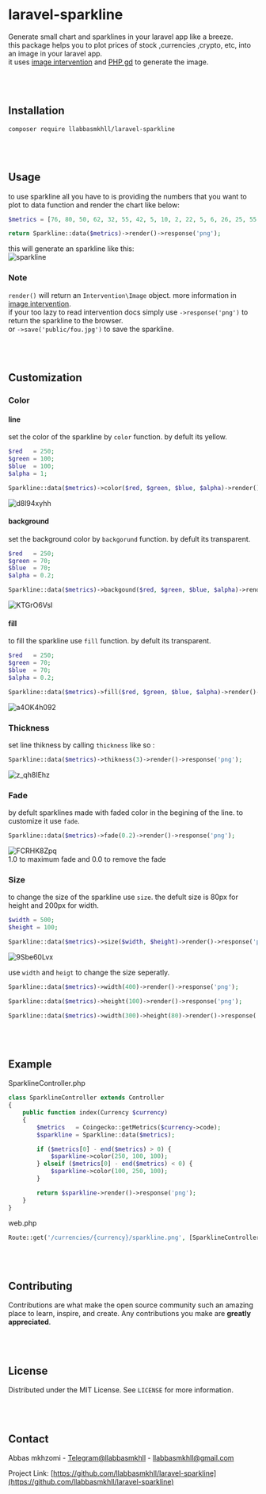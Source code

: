 # laravel-sparkline
Generate small chart and sparklines in your laravel app like a breeze.<br>
this package helps you to plot prices of stock ,currencies ,crypto, etc, into an image in your laravel app.<br>
it uses [image intervention](https://image.intervention.io/v2) and [PHP gd](https://www.php.net/manual/en/book.image.php) to generate the image.

<br />
<br />

<!-- INSTALLATION -->
## Installation 
```shell
composer require llabbasmkhll/laravel-sparkline
```

<br />
<br />

<!-- USAGE -->
## Usage
to use sparkline all you have to is providing the numbers that you want to plot to data function and render the chart like below:
```php
$metrics = [76, 80, 50, 62, 32, 55, 42, 5, 10, 2, 22, 5, 6, 26, 25, 55, 40, 32, 55, 42, 5, 10, 2, 22, 56];

return Sparkline::data($metrics)->render()->response('png');
```
this will generate an sparkline like this:<br>
![sparkline](https://user-images.githubusercontent.com/86796762/170678251-11c4835a-f00b-4a92-b62c-fe0d66f02e24.png)

### Note
`render()` will return an `Intervention\Image` object. more information in [image intervention](https://image.intervention.io/v2).<br>
if your too lazy to read intervention docs simply use `->response('png')` to return the sparkline to the browser.<br>
or `->save('public/fou.jpg')` to save the sparkline.

<br />
<br />

<!-- CUSTOMIZATION -->
## Customization
### Color
#### line
set the color of the sparkline by `color` function. by defult its yellow.
```php
$red   = 250;
$green = 100;
$blue  = 100;
$alpha = 1;

Sparkline::data($metrics)->color($red, $green, $blue, $alpha)->render()->response('png');
```
![d8l94xyhh](https://user-images.githubusercontent.com/86796762/170679405-ed38cb2b-5c75-41bf-82bb-25a07872837e.png)
#### background
set the background color by `backgorund` function. by defult its transparent.
```php
$red   = 250;
$green = 70;
$blue  = 70;
$alpha = 0.2;

Sparkline::data($metrics)->backgound($red, $green, $blue, $alpha)->render()->response('png');
```
![KTGrO6VsI](https://user-images.githubusercontent.com/86796762/170682706-77515cd5-4e2a-449a-a497-cc6cdddec08b.png)
#### fill
to fill the sparkline use `fill` function. by defult its transparent.
```php
$red   = 250;
$green = 70;
$blue  = 70;
$alpha = 0.2;

Sparkline::data($metrics)->fill($red, $green, $blue, $alpha)->render()->response('png');
```
![a4OK4h092](https://user-images.githubusercontent.com/86796762/170683086-e7fefbc6-5358-4f60-9abd-0e4d5ed51dd8.png)
### Thickness
set line thikness by calling `thickness` like so :
```php
Sparkline::data($metrics)->thikness(3)->render()->response('png');
```
![z_qh8IEhz](https://user-images.githubusercontent.com/86796762/170683690-ba9b1498-1ede-4fcd-9ed0-bf1aca66189b.png)
### Fade
by defult sparklines made with faded color in the begining of the line. to customize it use `fade`.
```php
Sparkline::data($metrics)->fade(0.2)->render()->response('png');
```
![FCRHK8Zpq](https://user-images.githubusercontent.com/86796762/170690936-90bd2e77-0f5d-4e2d-8c98-de9fbde4d022.png)<br>
1.0 to maximum fade and 0.0 to remove the fade 
### Size
to change the size of the sparkline use `size`. the defult size is 80px for height and 200px for width.
```php
$width = 500;
$height = 100;

Sparkline::data($metrics)->size($width, $height)->render()->response('png');
```
![9Sbe60Lvx](https://user-images.githubusercontent.com/86796762/170690363-6078132c-ae35-46e3-b479-82888f46366a.png)

use `width` and `heigt` to change the size seperatly.
```php
Sparkline::data($metrics)->width(400)->render()->response('png');

Sparkline::data($metrics)->height(100)->render()->response('png');

Sparkline::data($metrics)->width(300)->height(80)->render()->response('png');
```

<br />
<br />

## Example
SparklineController.php
```php
class SparklineController extends Controller
{
    public function index(Currency $currency)
    {
        $metrics   = Coingecko::getMetrics($currency->code);
        $sparkline = Sparkline::data($metrics);

        if ($metrics[0] - end($metrics) > 0) {
            $sparkline->color(250, 100, 100);
        } elseif ($metrics[0] - end($metrics) < 0) {
            $sparkline->color(100, 250, 100);
        }

        return $sparkline->render()->response('png');
    }
}
```
web.php
```php
Route::get('/currencies/{currency}/sparkline.png', [SparklineController::class, 'index'])->name('currencies.sparkline');
```

<br />
<br />

<!-- CONTRIBUTING -->
## Contributing

Contributions are what make the open source community such an amazing place to learn, inspire, and create. Any contributions you make are **greatly appreciated**.

<br />
<br />

<!-- LICENSE -->
## License

Distributed under the MIT License. See `LICENSE` for more information.

<br />
<br />

<!-- CONTACT -->
## Contact

Abbas mkhzomi - [Telegram@llabbasmkhll](https://t.me/llabbasmkhll) - llabbasmkhll@gmail.com

Project Link: [https://github.com/llabbasmkhll/laravel-sparkline](https://github.com/llabbasmkhll/laravel-sparkline)

